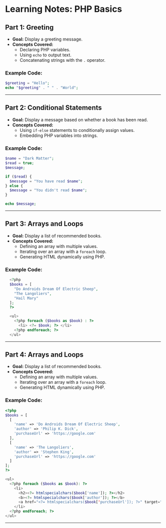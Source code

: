 # Learning Notes: PHP Basics

## Part 1: Greeting

- **Goal:** Display a greeting message.
- **Concepts Covered:**
  - Declaring PHP variables.
  - Using `echo` to output text.
  - Concatenating strings with the `.` operator.

### Example Code:

```php
$greeting = "Hello";
echo "$greeting" . " " . "World";
```

---

## Part 2: Conditional Statements

- **Goal:** Display a message based on whether a book has been read.
- **Concepts Covered:**
  - Using `if-else` statements to conditionally assign values.
  - Embedding PHP variables into strings.

### Example Code:

```php
$name = "Dark Matter";
$read = true;
$message;

if ($read) {
  $message = "You have read $name";
} else {
  $message = "You didn't read $name";
}

echo $message;
```

---

## Part 3: Arrays and Loops

- **Goal:** Display a list of recommended books.
- **Concepts Covered:**
  - Defining an array with multiple values.
  - Iterating over an array with a `foreach` loop.
  - Generating HTML dynamically using PHP.

### Example Code:

```php
  <?php
  $books = [
    "Do Androids Dream Of Electric Sheep",
    "The Langoliers",
    "Hail Mary"
  ];
  ?>

  <ul>
    <?php foreach ($books as $book) : ?>
      <li> <?= $book; ?> </li>
    <?php endforeach; ?>
  </ul>
```

---

## Part 4: Arrays and Loops

- **Goal:** Display a list of recommended books.
- **Concepts Covered:**
  - Defining an array with multiple values.
  - Iterating over an array with a `foreach` loop.
  - Generating HTML dynamically using PHP.

### Example Code:

```php
<?php
$books = [
  [
    'name' => 'Do Androids Dream Of Electric Sheep',
    'author' => 'Philip K. Dick',
    'purchaseUrl' => 'https://google.com'
  ],
  [
    'name' => 'The Langoliers',
    'author' => 'Stephen King',
    'purchaseUrl' => 'https://google.com'
  ]
];
?>

<ul>
  <?php foreach ($books as $book): ?>
    <li>
      <h2><?= htmlspecialchars($book['name']); ?></h2>
      <b><?= htmlspecialchars($book['author']); ?></b>
      <a href="<?= htmlspecialchars($book['purchaseUrl']); ?>" target="_blank">Go</a>
    </li>
  <?php endforeach; ?>
</ul>
```

---
